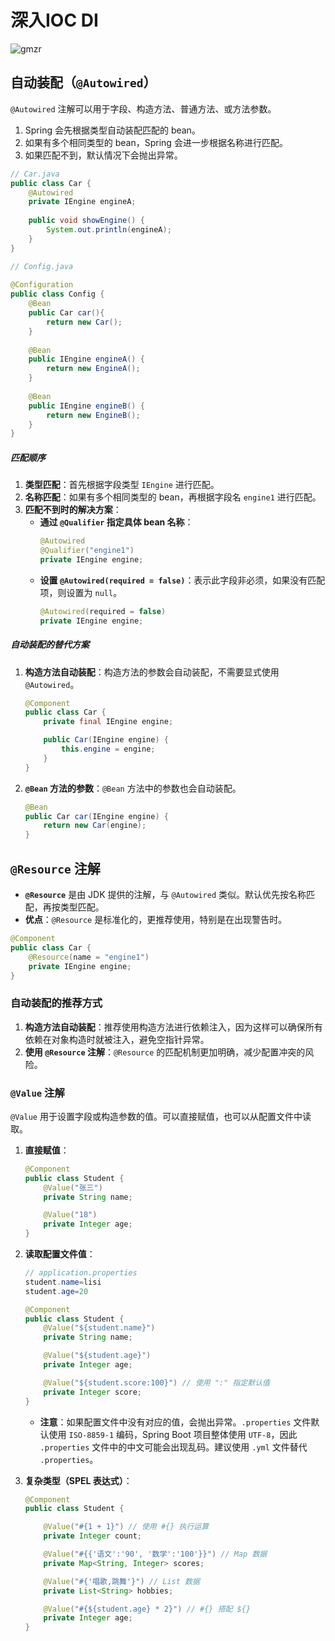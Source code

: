 # 深入IOC DI
![gmzr](../Source/img/demon_slayer_kimetsu_no_yaiba.png)
## 自动装配（`@Autowired`）
`@Autowired` 注解可以用于字段、构造方法、普通方法、或方法参数。
1. Spring 会先根据类型自动装配匹配的 bean。
2. 如果有多个相同类型的 bean，Spring 会进一步根据名称进行匹配。
3. 如果匹配不到，默认情况下会抛出异常。
```java
// Car.java  
public class Car {  
    @Autowired  
    private IEngine engineA;  
  
    public void showEngine() {  
        System.out.println(engineA);  
    }  
}
```

```java
// Config.java  
  
@Configuration  
public class Config {  
    @Bean  
    public Car car(){  
        return new Car();  
    }  
  
    @Bean  
    public IEngine engineA() {  
        return new EngineA();  
    }  
  
    @Bean  
    public IEngine engineB() {  
        return new EngineB();  
    }  
}
```

##### 匹配顺序
1. **类型匹配**：首先根据字段类型 `IEngine` 进行匹配。
2. **名称匹配**：如果有多个相同类型的 bean，再根据字段名 `engine1` 进行匹配。
3. **匹配不到时的解决方案**：
   - **通过 `@Qualifier` 指定具体 bean 名称**：
     ```java
     @Autowired
     @Qualifier("engine1")
     private IEngine engine;
     ```
   - **设置 `@Autowired(required = false)`**：表示此字段非必须，如果没有匹配项，则设置为 `null`。
     ```java
     @Autowired(required = false)
     private IEngine engine;
     ```

##### 自动装配的替代方案
1. **构造方法自动装配**：构造方法的参数会自动装配，不需要显式使用 `@Autowired`。
   ```java
   @Component
   public class Car {
       private final IEngine engine;

       public Car(IEngine engine) {
           this.engine = engine;
       }
   }
   ```
2. **`@Bean` 方法的参数**：`@Bean` 方法中的参数也会自动装配。
   ```java
   @Bean
   public Car car(IEngine engine) {
       return new Car(engine);
   }
   ```

## `@Resource` 注解
- **`@Resource`** 是由 JDK 提供的注解，与 `@Autowired` 类似。默认优先按名称匹配，再按类型匹配。
- **优点**：`@Resource` 是标准化的，更推荐使用，特别是在出现警告时。

```java
@Component
public class Car {
    @Resource(name = "engine1")
    private IEngine engine;
}
```

### 自动装配的推荐方式
1. **构造方法自动装配**：推荐使用构造方法进行依赖注入，因为这样可以确保所有依赖在对象构造时就被注入，避免空指针异常。
2. **使用 `@Resource` 注解**：`@Resource` 的匹配机制更加明确，减少配置冲突的风险。

### `@Value` 注解
`@Value` 用于设置字段或构造参数的值。可以直接赋值，也可以从配置文件中读取。

1. **直接赋值**：
   ```java
   @Component
   public class Student {
       @Value("张三")
       private String name;

       @Value("18")
       private Integer age;
   }
   ```

2. **读取配置文件值**：
   ```java
   // application.properties
   student.name=lisi
   student.age=20
   ```

   ```java
   @Component
   public class Student {
       @Value("${student.name}")
       private String name;

       @Value("${student.age}")
       private Integer age;

       @Value("${student.score:100}") // 使用 ":" 指定默认值
       private Integer score;
   }
   ```

   - **注意**：如果配置文件中没有对应的值，会抛出异常。`.properties` 文件默认使用 `ISO-8859-1` 编码，Spring Boot 项目整体使用 `UTF-8`，因此 `.properties` 文件中的中文可能会出现乱码。建议使用 `.yml` 文件替代 `.properties`。

3. **复杂类型（SPEL 表达式）**：
   ```java
   @Component
   public class Student {

       @Value("#{1 + 1}") // 使用 #{} 执行运算
       private Integer count;

       @Value("#{{'语文':'90', '数学':'100'}}") // Map 数据
       private Map<String, Integer> scores;

       @Value("#{'唱歌,跳舞'}") // List 数据
       private List<String> hobbies;

       @Value("#{${student.age} * 2}") // #{} 搭配 ${}
       private Integer age;
   }
   ```
